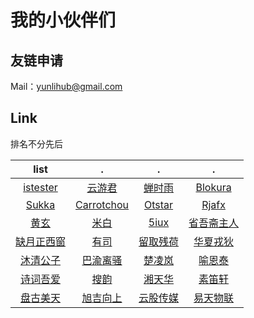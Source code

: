 # 我的小伙伴们

## 友链申请

Mail：[yunlihub@gmail.com](mailto:yunlihub@gmail.com)

## Link

排名不分先后

| list | . | . | . |
| :---: | :---: | :---: | :---: |
| <a href="http://istester.com/" target="_blank">istester</a> | <a href="https://www.yunyoujun.cn/" target="_blank">云游君</a> | <a href="https://chanshiyu.com/" target="_blank">蝉时雨</a> | <a href="https://www.caixiaojing.com/" target="_blank">Blokura</a>
| <a href="https://skk.moe/" target="_blank">Sukka</a> | <a href="https://www.carrotchou.com/" target="_blank">Carrotchou</a> | <a href="https://ixk.me/" target="_blank">Otstar</a> | <a href="http://www.rjafx.com/" target="_blank">Rjafx</a>
| <a href="http://huangxuan.me/" target="_blank">黄玄</a> | <a href="http://mebi.me/" target="_blank">米白</a> | <a href="https://blog.5iux.cn/" target="_blank">5iux</a> | <a href="https://www.52shici.com/space.php?mem_id=34250" target="_blank">省吾斋主人</a> |
| <a href="https://www.52shici.com/space.php?mem_id=2146" target="_blank">缺月正西窗</a> | <a href="https://www.52shici.com/space.php?mem_id=30339" target="_blank">有司</a> | <a href="https://www.52shici.com/space.php?mem_id=38710" target="_blank">留取残荷</a> | <a href="https://www.52shici.com/space.php?mem_id=1216" target="_blank">华夏戎狄</a> |
| <a href="https://www.52shici.com/space.php?mem_id=30837" target="_blank">沐清公子</a> | <a href="https://www.52shici.com/space.php?mem_id=41069" target="_blank">巴渝离骚</a> | <a href="https://weibo.com/u/3733371012" target="_blank">楚凌岚</a> | <a href="https://weibo.com/u/5043873554" target="_blank">喻恩泰</a> |
| <a href="https://www.52shici.com/" target="_blank">诗词吾爱</a> | <a href="https://sou-yun.cn/" target="_blank">搜韵</a> | <a href="http://www.hnthyc.com/" target="_blank">湘天华</a> | <a href="https://weibo.com/u/5679162089" target="_blank">素笛轩</a> |
| <a href="http://www.meitianiot.com/" target="_blank">盘古美天</a> | <a href="http://www.cqxjxs.com/" target="_blank">旭吉向上</a> | <a href="http://www.youngermediatech.com/" target="_blank">云股传媒</a> | <a href="https://www.meshiot.com/" target="_blank">易天物联</a> |